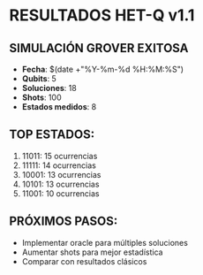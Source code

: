 # RESULTADOS HET-Q v1.1

## SIMULACIÓN GROVER EXITOSA
- **Fecha**: $(date +"%Y-%m-%d %H:%M:%S")
- **Qubits**: 5
- **Soluciones**: 18
- **Shots**: 100
- **Estados medidos**: 8

## TOP ESTADOS:
1. 11011: 15 ocurrencias
2. 11111: 14 ocurrencias  
3. 10001: 13 ocurrencias
4. 10101: 13 ocurrencias
5. 11001: 10 ocurrencias

## PRÓXIMOS PASOS:
- Implementar oracle para múltiples soluciones
- Aumentar shots para mejor estadística
- Comparar con resultados clásicos
